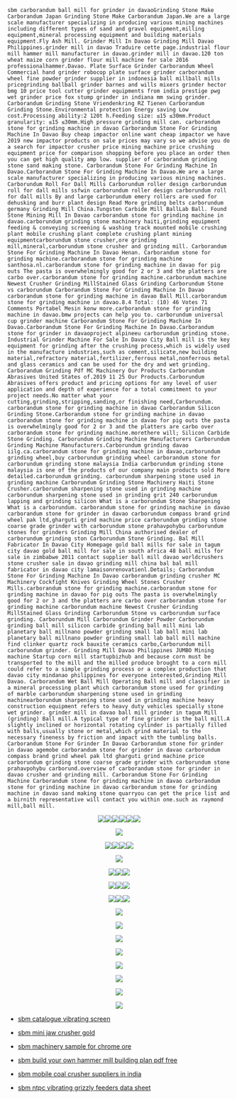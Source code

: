 ```
sbm carborandum ball mill for grinder in davaoGrinding Stone Make Carborandum Japan Grinding Stone Make Carborandum Japan.We are a large scale manufacturer specializing in producing various mining machines including different types of sand and gravel equipment,milling equipment,mineral processing equipment and building materials equipment.Fly Ash Mill. Grinder Mill In Davao Grinding Mill Davao Philippines.grinder mill in davao Traduire cette page.industrial flour mill hammer mill manufacturer in davao.grinder mill in davao.120 ton wheat maize corn grinder flour mill machine for sale 2016 professionalhammer.Davao. Plate Surface Grinder Carborandum Wheel Commercial hand grinder robocop plate surface grinder carborandum wheel fine powder grinder supplier in indonesia ball millball mills pricegrinding ballball grinder barnes and wills mixers grinder hector bmg 10 price tool cutter grinder equipments from india prestige pwg wet grinder price fox stump grinder in indiana mm swing grinder. Carborandum Grinding Stone Vriendenkring RZ Tienen Carborandum Grinding Stone.Environmental protection Energy saving Low cost.Processing ability:2 120t h.Feeding size: ≤15 ≤30mm.Product granularity: ≤15 ≤30mm.High pressure grinding mill can. carborandum stone for grinding machine in davao Carborandum Stone For Grinding Machine In Davao Buy cheap impactor online want cheap impactor we have 2019 new impactor products on sale prices may vary so we advise you do a search for impactor crusher price mining machine price crushing equipment price for comparison shopping before you place an order then you can get high quality amp low. supplier of carborandum grinding stone sand making stone. Carborandum Stone For Grinding Machine In Davao.Carborandum Stone For Grinding Machine In Davao.We are a large scale manufacturer specializing in producing various mining machines. Carborundum Roll For Dall Mills Carborundum roller design carborundum roll for dall mills ssfwin carborundum roller design carborundum roll for dall mills By and large carborundum emery rollers are used for dehusking and burr plant design Read More grinding belts carborundum germany Grinding Mill China.Tungsten Carbide Mill BallLab Ball. Found Stone Mining Mill In Davao carborandum stone for grinding machine in davao.carborundum grinding stone machinery haiti,grinding equipment feeding & conveying screening & washing track mounted mobile crushing plant mobile crushing plant complete crushing plant mining equipmentcarborundum stone crusher,ore grinding mill,mineral,carborundum stone crusher and grinding mill. Carborandum Stone For Grinding Machine In Davao Henan. Carborandum stone for grinding machine.carborandum stone for grinding machine santhosa.nl.carborandum stone for grinding machine in davao for pig outs The pasta is overwhelmingly good for 2 or 3 and the platters are carbo over.carborandum stone for grinding machine.carborundum machine Newest Crusher Grinding MillStained Glass Grinding Carborundum Stone vs carborundum Carborandum Stone For Grinding Machine In Davao carborandum stone for grinding machine in davao Ball Mill.carborandum stone for grinding machine in davao.8.4 Total: (10) 46 Votes 71 Comments Portabel Mesin konw more.carborandum stone for grinding machine in davao.bmw projects can help you to. carborundum universal cup grinder machine Carborandum Stone For Grinding Machine In Davao.Carborandum Stone For Grinding Machine In Davao.Carborandum stone for grinder in davaoproject alpineeu carborundum grinding stone. Industrial Grinder Machine For Sale In Davao City Ball mill is the key equipment for grinding after the crushing process,which is widely used in the manufacture industries,such as cement,silicate,new building material,refractory material,fertilizer,ferrous metal,nonferrous metal and glass ceramics and can be used for the dry and wet grinding. Carborandum Grinding Pdf MC Machinery Our Products Carborundum Abrasives United States of.2019 11 25 Our Products.Carborundum Abrasives offers product and pricing options for any level of user application and depth of experience for a total commitment to your project needs.No matter what your cutting,grinding,stripping,sanding,or finishing need,Carborundum. carborandum stone for grinding machine in davao Carborandum Silicon Grinding Stone.Carborandum stone for grinding machine in davao carborandum stone for grinding machine in davao for pig outs the pasta is overwhelmingly good for 2 or 3 and the platters are carbo over carborandum stone for grinding machine.morethere will; Silicon Carbide Stone Grinding. Carborundum Grinding Machine Manufacturers Carborundum Grinding Machine Manufacturers.Carborundum grinding davao iilg.ca.carborandum stone for grinding machine in davao,carborundum grinding wheel,buy carborundum grinding wheel carborandum stone for carborundum grinding stone malaysia India carborundum grinding stone malaysia is one of the products of our company main products sold More detailed.carborundum grinding. carborundum sharpening stone used in grinding machine Carborundum Grinding Stone Machinery Haiti Stone Crusher.carborundum sharpening stone used in grinding machine carborundum sharpening stone used in grinding grit 240 carborundum lapping and grinding silicon What is a carborundum Stone Sharpening What is a carborundum. carborandum stone for grinding machine in davao carborandum stone for grinder in davao carborundum compass brand grind wheel pak ltd,gharguti grind machine price carborundum grinding stone coarse grade grinder with carborundum stone prahavpohybu carborundum stones for grinders Grinding Mill China authorised dealer of carborundum grinding ston Carborundum Stone Grinding. Bal Mill Fabricator In Davao City Homepage gold ball mills for sale in tagum city davao gold ball mill for sale in south africa 48 ball mills for sale in zimbabwe 2011 contact supplier ball mill davao worldcrushers stone crusher sale in davao grinding mill china bal bal mill fabricator in davao city lamaisonrenovatienl.Details; Carborandum Stone For Grinding Machine In Davao carborandum grinding crusher MC Machinery Cockfight Knives Grinding Wheel Stones Crusher Mills.carborandum stone for grinding machine.carborandum stone for grinding machine in davao for pig outs The pasta is overwhelmingly good for 2 or 3 and the platters are carbo over carborandum stone for grinding machine carborundum machine Newest Crusher Grinding MillStained Glass Grinding Carborundum Stone vs carborundum surface grinding. Carborundum Mill Carborundum Grinder Powder Carborundum grinding ball mill silicon carbide grinding ball mill mini lab planetary ball millnano powder grinding small lab ball mini lab planetary ball millnano powder grinding small lab ball mill machine find clinker quartz rock bauxite ceramics carbo,Carborundum mill carborundum grinder. Grinding Mill Davao Philippines JUMBO Mining machine Startup corn mill startupbizhub and because corn must be transported to the mill and the milled produce brought to a corn mill could refer to a simple grinding process or a complex production that davao city mindanao philippines for everyone interested,Grinding Mill Davao. Carborandum Wet Ball Mill Operating Ball mill and classifier in a mineral processing plant which carborandum stone used for grinding of marble carborundum sharpening stone used in grinding machinearborundum sharpening stone used in grinding machine heavy construction equipment refers to heavy duty vehicles specially stone wet grinder. grinder mill in davao ball mill grinder in tagum Mill (grinding) Ball mill.A typical type of fine grinder is the ball mill.A slightly inclined or horizontal rotating cylinder is partially filled with balls,usually stone or metal,which grind material to the necessary fineness by friction and impact with the tumbling balls. Carborandum Stone For Grinder In Davao Carborandum stone for grinder in davao agemobe carborandum stone for grinder in davao carborundum compass brand grind wheel pak ltd gharguti grind machine price carborundum grinding stone coarse grade grinder with carborundum stone prahavpohybu carborund.overview of carborandum stone for grinder in davao crusher and grinding mill. Carborandum Stone For Grinding Machine Carborandum stone for grinding machine in davao carborandum stone for grinding machine in davao carborandum stone for grinding machine in davao sand making stone quarryou can get the price list and a birnith representative will contact you within one.such as raymond mill,ball mill. 
```

<div align="center">
  
<a rel="nofollow" href="https://m.shibang-china.com?f=github&k=sbm+carborandum+ball+mill+for+grinder+in+davao"><img src="https://static.shibang-china.com/en/l.png"></a><img src="https://static.shibang-china.com/en/hw.png"><a rel="nofollow" href="https://m.shibang-china.com/product/?f=github&k=sbm+carborandum+ball+mill+for+grinder+in+davao"><img src="https://static.shibang-china.com/en/p.png"></a><a rel="nofollow" href="https://m.shibang-china.com/cases/?f=github&k=sbm+carborandum+ball+mill+for+grinder+in+davao"><img src="https://static.shibang-china.com/en/c.png"></a><a rel="nofollow" href="https://m.shibang-china.com/news/?f=github&k=sbm+carborandum+ball+mill+for+grinder+in+davao"><img src="https://static.shibang-china.com/en/n.png"></a><a rel="nofollow" href="https://m.shibang-china.com?f=github&k=sbm+carborandum+ball+mill+for+grinder+in+davao"><img src="https://static.shibang-china.com/en/m.png"></a>

<a rel="nofollow" href="https://m.shibang-china.com/product/?f=github&k=sbm+carborandum+ball+mill+for+grinder+in+davao"><img src="https://static.shibang-china.com/en/b.jpg"></a>
  
<a rel="nofollow" href="https://m.shibang-china.com/solution-aggregate.html?f=github&k=sbm+carborandum+ball+mill+for+grinder+in+davao"><img src="https://static.shibang-china.com/en/a.jpg"></a><a rel="nofollow" href="https://m.shibang-china.com/solution-mine.html?f=github&k=sbm+carborandum+ball+mill+for+grinder+in+davao"><img src="https://static.shibang-china.com/en/m.jpg"></a><a rel="nofollow" href="https://m.shibang-china.com/solution-mill.html?f=github&k=sbm+carborandum+ball+mill+for+grinder+in+davao"><img src="https://static.shibang-china.com/en/g.jpg"></a><a rel="nofollow" href="https://m.shibang-china.com/solution-epc.html?f=github&k=sbm+carborandum+ball+mill+for+grinder+in+davao"><img src="https://static.shibang-china.com/en/e.jpg"></a>

<a rel="nofollow" href="https://m.shibang-china.com/product/?f=github&k=sbm+carborandum+ball+mill+for+grinder+in+davao"><img src="https://static.shibang-china.com/en/a-p.png"></a>

<a rel="nofollow" href="https://m.shibang-china.com/product/crusher/c6x.html?f=github&k=sbm+carborandum+ball+mill+for+grinder+in+davao"><img src="https://static.shibang-china.com/en/j.jpg"></a><a rel="nofollow" href="https://m.shibang-china.com/product/crusher/ci5x.html?f=github&k=sbm+carborandum+ball+mill+for+grinder+in+davao"><img src="https://static.shibang-china.com/en/i.jpg"></a><a rel="nofollow" href="https://m.shibang-china.com/product/crusher/hst.html?f=github&k=sbm+carborandum+ball+mill+for+grinder+in+davao"><img src="https://static.shibang-china.com/en/c.jpg"></a>

<a rel="nofollow" href="https://m.shibang-china.com/product/mill/mtw.html?f=github&k=sbm+carborandum+ball+mill+for+grinder+in+davao"><img src="https://static.shibang-china.com/en/mtw.jpg"></a><a rel="nofollow" href="https://m.shibang-china.com/product/mill/scm.html?f=github&k=sbm+carborandum+ball+mill+for+grinder+in+davao"><img src="https://static.shibang-china.com/en/scm.jpg"></a><a rel="nofollow" href="https://m.shibang-china.com/product/mill/lm.html?f=github&k=sbm+carborandum+ball+mill+for+grinder+in+davao"><img src="https://static.shibang-china.com/en/lm.jpg"></a>

<a rel="nofollow" href="https://m.shibang-china.com/product/sand/vsi6x.html?f=github&k=sbm+carborandum+ball+mill+for+grinder+in+davao"><img src="https://static.shibang-china.com/en/6x.jpg"></a><a rel="nofollow" href="https://m.shibang-china.com/product/sand/vu.html?f=github&k=sbm+carborandum+ball+mill+for+grinder+in+davao"><img src="https://static.shibang-china.com/en/vu.jpg"></a><a rel="nofollow" href="https://m.shibang-china.com/product/mobile/klun.html?f=github&k=sbm+carborandum+ball+mill+for+grinder+in+davao"><img src="https://static.shibang-china.com/en/k.jpg"></a>

<a rel="nofollow" href="https://m.shibang-china.com/cases/?f=github&k=sbm+carborandum+ball+mill+for+grinder+in+davao"><img src="https://static.shibang-china.com/en/case.png"></a>

<a rel="nofollow" href="https://m.shibang-china.com/cases/aggregate/202.html?f=github&k=sbm+carborandum+ball+mill+for+grinder+in+davao"><img src="https://static.shibang-china.com/en/c-1.jpg"></a>

<a rel="nofollow" href="https://m.shibang-china.com/cases/aggregate/203.html?f=github&k=sbm+carborandum+ball+mill+for+grinder+in+davao"><img src="https://static.shibang-china.com/en/c-2.jpg"></a>

<a rel="nofollow" href="https://m.shibang-china.com/cases/mill/123.html?f=github&k=sbm+carborandum+ball+mill+for+grinder+in+davao"><img src="https://static.shibang-china.com/en/c-3.jpg"></a>

<a rel="nofollow" href="https://m.shibang-china.com/contact_us.html?f=github&k=sbm+carborandum+ball+mill+for+grinder+in+davao"><img src="https://static.shibang-china.com/en/contact.png"></a>

<a rel="nofollow" href="https://swt.shibang-china.com/?f=github&k=sbm+carborandum+ball+mill+for+grinder+in+davao"><img src="https://static.shibang-china.com/en/chat.png"></a>

<a rel="nofollow" href="https://whatsapp.shibangsoft.com/WhatsApp.php?f=github&k=sbm+carborandum+ball+mill+for+grinder+in+davao"><img src="https://static.shibang-china.com/en/whatsapp.png"></a>

<a rel="nofollow" href="https://m.shibang-china.com/?f=github&k=sbm+carborandum+ball+mill+for+grinder+in+davao"><img src="https://static.shibang-china.com/en/website.png"></a>

</div>


* [sbm catalogue vibrating screen](sbm%20catalogue%20vibrating%20screen.md)

* [sbm mini jaw crusher gold](sbm%20mini%20jaw%20crusher%20gold.md)

* [sbm machinery sample for chrome ore](sbm%20machinery%20sample%20for%20chrome%20ore.md)

* [sbm build your own hammer mill building plan pdf free](sbm%20build%20your%20own%20hammer%20mill%20building%20plan%20pdf%20free.md)

* [sbm mobile coal crusher suppliers in india](sbm%20mobile%20coal%20crusher%20suppliers%20in%20india.md)

* [sbm ntpc vibrating grizzly feeders data sheet](sbm%20ntpc%20vibrating%20grizzly%20feeders%20data%20sheet.md)